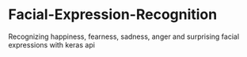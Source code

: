 # Facial-Expression-Recognition
Recognizing happiness, fearness, sadness, anger and surprising facial expressions with keras api
